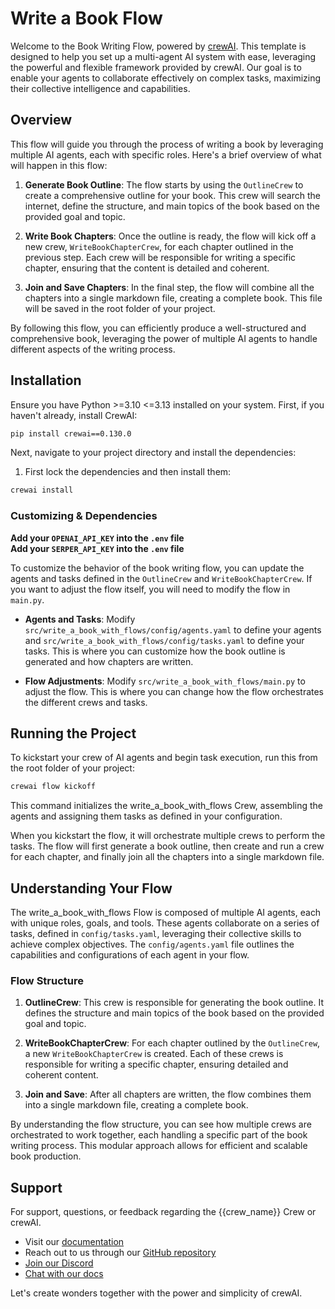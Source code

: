 # Write a Book Flow

Welcome to the Book Writing Flow, powered by [crewAI](https://crewai.com). This template is designed to help you set up a multi-agent AI system with ease, leveraging the powerful and flexible framework provided by crewAI. Our goal is to enable your agents to collaborate effectively on complex tasks, maximizing their collective intelligence and capabilities.

## Overview

This flow will guide you through the process of writing a book by leveraging multiple AI agents, each with specific roles. Here's a brief overview of what will happen in this flow:

1. **Generate Book Outline**: The flow starts by using the `OutlineCrew` to create a comprehensive outline for your book. This crew will search the internet, define the structure, and main topics of the book based on the provided goal and topic.

2. **Write Book Chapters**: Once the outline is ready, the flow will kick off a new crew, `WriteBookChapterCrew`, for each chapter outlined in the previous step. Each crew will be responsible for writing a specific chapter, ensuring that the content is detailed and coherent.

3. **Join and Save Chapters**: In the final step, the flow will combine all the chapters into a single markdown file, creating a complete book. This file will be saved in the root folder of your project.

By following this flow, you can efficiently produce a well-structured and comprehensive book, leveraging the power of multiple AI agents to handle different aspects of the writing process.

## Installation

Ensure you have Python >=3.10 <=3.13 installed on your system. First, if you haven't already, install CrewAI:

```bash
pip install crewai==0.130.0
```

Next, navigate to your project directory and install the dependencies:

1. First lock the dependencies and then install them:

```bash
crewai install
```

### Customizing & Dependencies

**Add your `OPENAI_API_KEY` into the `.env` file**  
**Add your `SERPER_API_KEY` into the `.env` file**

To customize the behavior of the book writing flow, you can update the agents and tasks defined in the `OutlineCrew` and `WriteBookChapterCrew`. If you want to adjust the flow itself, you will need to modify the flow in `main.py`.

- **Agents and Tasks**: Modify `src/write_a_book_with_flows/config/agents.yaml` to define your agents and `src/write_a_book_with_flows/config/tasks.yaml` to define your tasks. This is where you can customize how the book outline is generated and how chapters are written.

- **Flow Adjustments**: Modify `src/write_a_book_with_flows/main.py` to adjust the flow. This is where you can change how the flow orchestrates the different crews and tasks.

## Running the Project

To kickstart your crew of AI agents and begin task execution, run this from the root folder of your project:

```bash
crewai flow kickoff
```

This command initializes the write_a_book_with_flows Crew, assembling the agents and assigning them tasks as defined in your configuration.

When you kickstart the flow, it will orchestrate multiple crews to perform the tasks. The flow will first generate a book outline, then create and run a crew for each chapter, and finally join all the chapters into a single markdown file.

## Understanding Your Flow

The write_a_book_with_flows Flow is composed of multiple AI agents, each with unique roles, goals, and tools. These agents collaborate on a series of tasks, defined in `config/tasks.yaml`, leveraging their collective skills to achieve complex objectives. The `config/agents.yaml` file outlines the capabilities and configurations of each agent in your flow.

### Flow Structure

1. **OutlineCrew**: This crew is responsible for generating the book outline. It defines the structure and main topics of the book based on the provided goal and topic.

2. **WriteBookChapterCrew**: For each chapter outlined by the `OutlineCrew`, a new `WriteBookChapterCrew` is created. Each of these crews is responsible for writing a specific chapter, ensuring detailed and coherent content.

3. **Join and Save**: After all chapters are written, the flow combines them into a single markdown file, creating a complete book.

By understanding the flow structure, you can see how multiple crews are orchestrated to work together, each handling a specific part of the book writing process. This modular approach allows for efficient and scalable book production.

## Support

For support, questions, or feedback regarding the {{crew_name}} Crew or crewAI.

- Visit our [documentation](https://docs.crewai.com)
- Reach out to us through our [GitHub repository](https://github.com/joaomdmoura/crewai)
- [Join our Discord](https://discord.com/invite/X4JWnZnxPb)
- [Chat with our docs](https://chatg.pt/DWjSBZn)

Let's create wonders together with the power and simplicity of crewAI.
